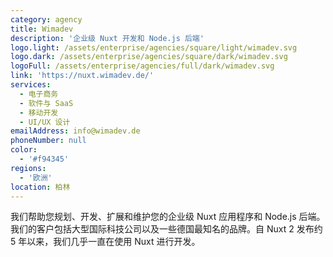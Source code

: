 ```yaml
---
category: agency
title: Wimadev
description: '企业级 Nuxt 开发和 Node.js 后端'
logo.light: /assets/enterprise/agencies/square/light/wimadev.svg
logo.dark: /assets/enterprise/agencies/square/dark/wimadev.svg
logoFull: /assets/enterprise/agencies/full/dark/wimadev.svg
link: 'https://nuxt.wimadev.de/'
services:
  - 电子商务
  - 软件与 SaaS
  - 移动开发
  - UI/UX 设计
emailAddress: info@wimadev.de
phoneNumber: null
color:
  - '#f94345'
regions:
  - '欧洲'
location: 柏林
---
```


我们帮助您规划、开发、扩展和维护您的企业级 Nuxt 应用程序和 Node.js 后端。我们的客户包括大型国际科技公司以及一些德国最知名的品牌。自 Nuxt 2 发布约 5 年以来，我们几乎一直在使用 Nuxt 进行开发。
